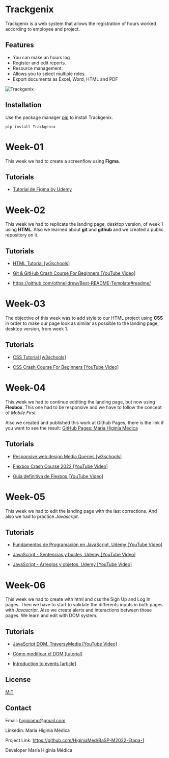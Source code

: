 # Trackgenix
Trackgenix is a web system that allows the registration of hours worked according to employee and project.

## Features
- You can make an hours log
- Register and edit reports.
- Resource management. 
- Allows you to select multiple roles.
- Export documents as Excel, Word, HTML and PDF

![Trackgenix](https://user-images.githubusercontent.com/101294825/160220875-2a88018b-c2f7-4961-a1f7-e1b5747d79aa.jpg)

## Installation
Use the package manager [pip](https://pip.pypa.io/en/stable/) to install Trackgenix.
```
pip install Trackgenix
```
# Week-01
This week we had to create a screenflow using <b>Figma</b>.

## Tutorials
- <a href="https://www.udemy.com/course/figma-diseno-de-prototipos-desde-cero/" target="_blank">Tutorial de 
Figma by Udemy</a>

# Week-02
This week we had to replicate the landing page, desktop version, of week 1 using <b>HTML</b>.
Also we learned about <b>git</b> and <b>github</b> and we created a public repository on it.

## Tutorials
- <a href="https://www.w3schools.com/html/default.asp" target="_blank">HTML Tutorial [w3schools]</a>
  
- <a href="https://www.youtube.com/watch?v=SWYqp7iY_Tc" target="_blank">Git & GitHub Crash Course For Beginners [YouTube Video]</a>
  
- <a href="https://github.com/othneildrew/Best-README-Template#readme" target="_blank">https://github.com/othneildrew/Best-README-Template#readme/</a>

# Week-03
The objective of this week was to add style to our HTML project using <b>CSS</b> in order to make our page look 
as similar as possible to the landing page, desktop version, from week 1.

## Tutorials
- <a href="https://www.w3schools.com/css/default.asp" target="_blank">CSS Tutorial [w3schools]</a>

- <a href="https://www.youtube.com/watch?time_continue=10&v=yfoY53QXEnI&feature=emb_logo" target="_blank">CSS Crash
Course For Beginners [YouTube Video]</a>

# Week-04
This week we had to continue edditing the landing page, but now using <b>Flexbox</b>. 
This one had to be responsive and we have to follow the concept of <i>Mobile First</i>.

Also we created and published this work at Github Pages, there is the link if you want to see the result: 
<a href="https://higiniamed.github.io/BaSP-M2022-Etapa-1/Semana-04/index.html" 
target="_blank">GitHub Pages: Maria Higinia Medica</a>

## Tutorials
- <a href="https://www.w3schools.com/css/default.asp" target="_blank">Responsive web design Media Queries [w3schools]</a>
  
- <a href="https://www.youtube.com/watch?v=3YW65K6LcIA" target="_blank">Flexbox Crash Course 2022 [YouTube Video]</a>

- <a href="https://youtu.be/sNBNvIWiRWs" target="_blank">Guía definitiva de Flexbox [YouTube Video]</a>

# Week-05
This week we had to edit the landing page with the last corrections. 
And also we had to practice <i>Javascript</i>. 

## Tutorials
- <a href="https://www.youtube.com/playlist?list=PLEfmn-5Ho68TYu8hB4NG4pWUIJpRXA8dm" target="_blank">Fundamentos de Programación en JavaScript, Udemy [YouTube Video]</a>
  
- <a href="https://www.youtube.com/playlist?list=PLEfmn-5Ho68Qg7airyFpWQFP-Abxnvk-y" target="_blank">JavaScript - Sentencias y bucles, Udemy [YouTube Video]</a>

- <a href="https://www.youtube.com/playlist?list=PLEfmn-5Ho68R2r0JyrYD1m9a14ahL_Ywh" target="_blank">JavaScript - Arreglos y objetos, Udemy [YouTube Video]</a>

# Week-06
This week we had to create with html and css the Sign Up and Log In pages.
Then we have to start to validate the differents inputs in both pages with <i>Javascript</i>.
Also we create alerts and interactions between those pages. We learn and edit with DOM system.

## Tutorials
- <a href="https://youtu.be/Wd_IxG7lOP8" target="_blank">JavaScript DOM, TraversyMedia [YouTube Video]</a>
  
- <a href="https://www.digitalocean.com/community/tutorials/como-modificar-atributos-clases-y-estilos-en-el-dom-es" target="_blank">Cómo modificar el DOM [tutorial]</a>

- <a href="https://developer.mozilla.org/en-US/docs/Learn/JavaScript/Building_blocks/Events" target="_blank">Introduction to events [article]</a>

## License
[MIT](https://choosealicense.com/licenses/mit/)

## Contact

Email: higiniamc@gmail.com

Linkedin: Maria Higinia Médica

Project Link: https://github.com/HiginiaMed/BaSP-M2022-Etapa-1

Developer
María Higinia Médica